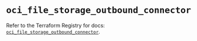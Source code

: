 # `oci_file_storage_outbound_connector`

Refer to the Terraform Registry for docs: [`oci_file_storage_outbound_connector`](https://registry.terraform.io/providers/oracle/oci/6.18.0/docs/resources/file_storage_outbound_connector).
